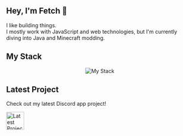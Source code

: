 ## Hey, I'm Fetch 👋

I like building things.  
I mostly work with JavaScript and web technologies, but I'm currently diving into Java and Minecraft modding.

## My Stack
<p align="center">
  <img src="https://skillicons.dev/icons?i=sublime,intellij,js,nodejs,webpack,nextjs,react,java,figma,mongodb,electron,vite,html,css,express,discordjs,playwright&theme=dark&perline=8" alt="My Stack" />
</p>

## Latest Project
<p align="center">
  <p>Check out my latest Discord app project!</p>
  <a href="https://discord.com/discovery/applications/1270062821287133205" target="_blank">
    <img src="https://i.postimg.cc/V6xjDKXF/64x64.png" alt="Latest Project" width="48"/>
  </a>
</p>
